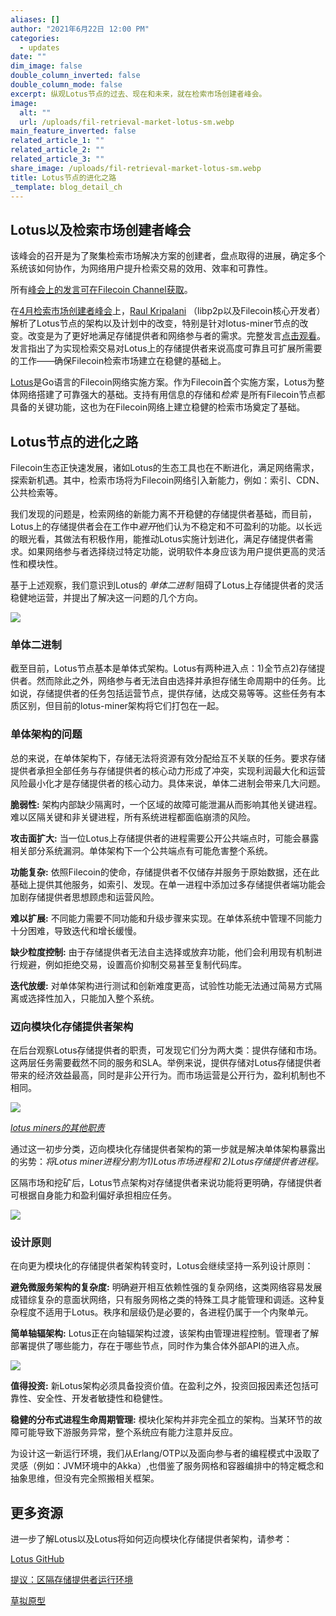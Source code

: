 ```yaml
---
aliases: []
author: "2021年6月22日 12:00 PM"
categories:
  - updates
date: ""
dim_image: false
double_column_inverted: false
double_column_mode: false
excerpt: 纵观Lotus节点的过去、现在和未来，就在检索市场创建者峰会。
image:
  alt: ""
  url: /uploads/fil-retrieval-market-lotus-sm.webp
main_feature_inverted: false
related_article_1: ""
related_article_2: ""
related_article_3: ""
share_image: /uploads/fil-retrieval-market-lotus-sm.webp
title: Lotus节点的进化之路
_template: blog_detail_ch
---
```


## Lotus以及检索市场创建者峰会

该峰会的召开是为了聚集检索市场解决方案的创建者，盘点取得的进展，确定多个系统该如何协作，为网络用户提升检索交易的效用、效率和可靠性。

所有[峰会上的发言可在Filecoin Channel获取](https://www.youtube.com/playlist?list=PL_0VrY55uV19TsJ8r2qsMyG2v2LIKEmv2)。

在[4月检索市场创建者峰会](https://www.youtube.com/watch?v=QuE_NotFCXs&list=PL_0VrY55uV19TsJ8r2qsMyG2v2LIKEmv2)上，[Raul Kripalani](https://github.com/raulk) （libp2p以及Filecoin核心开发者）解析了Lotus节点的架构以及计划中的改变，特别是针对lotus-miner节点的改变。改变是为了更好地满足存储提供者和网络参与者的需求。完整发言[点击观看](https://www.youtube.com/watch?v=cmrLfnqzflk)。发言指出了为实现检索交易对Lotus上的存储提供者来说高度可靠且可扩展所需要的工作——确保Filecoin检索市场建立在稳健的基础上。

[Lotus](https://github.com/filecoin-project/lotus)是Go语言的Filecoin网络实施方案。作为Filecoin首个实施方案，Lotus为整体网络搭建了可靠强大的基础。支持有用信息的存储和*检索* 是所有Filecoin节点都具备的关键功能，这也为在Filecoin网络上建立稳健的检索市场奠定了基础。

## Lotus节点的进化之路

Filecoin生态正快速发展，诸如Lotus的生态工具也在不断进化，满足网络需求，探索新机遇。其中，检索市场将为Filecoin网络引入新能力，例如：索引、CDN、公共检索等。

我们发现的问题是，检索网络的新能力离不开稳健的存储提供者基础，而目前，Lotus上的存储提供者会在工作中*避开*他们认为不稳定和不可盈利的功能。以长远的眼光看，其做法有积极作用，能推动Lotus实施计划进化，满足存储提供者需求。如果网络参与者选择绕过特定功能，说明软件本身应该为用户提供更高的灵活性和模块性。

基于上述观察，我们意识到Lotus的 _单体二进制_ 阻碍了Lotus上存储提供者的灵活稳健地运营，并提出了解决这一问题的几个方向。

![](/uploads/pl_lotus1.webp)

### 单体二进制

截至目前，Lotus节点基本是单体式架构。Lotus有两种进入点：1)全节点2)存储提供者。然而除此之外，网络参与者无法自由选择并承担存储生命周期中的任务。比如说，存储提供者的任务包括运营节点，提供存储，达成交易等等。这些任务有本质区别，但目前的lotus-miner架构将它们打包在一起。

### 单体架构的问题

总的来说，在单体架构下，存储无法将资源有效分配给互不关联的任务。要求存储提供者承担全部任务与存储提供者的核心动力形成了冲突，实现利润最大化和运营风险最小化才是存储提供者的核心动力。具体来说，单体二进制会带来几大问题。

**脆弱性:** 架构内部缺少隔离时，一个区域的故障可能泄漏从而影响其他关键进程。难以区隔关键和非关键进程，所有系统进程都面临崩溃的风险。

**攻击面扩大:** 当一位Lotus上存储提供者的进程需要公开公共端点时，可能会暴露相关部分系统漏洞。单体架构下一个公共端点有可能危害整个系统。

**功能复杂:** 依照Filecoin的使命，存储提供者不仅储存并服务于原始数据，还在此基础上提供其他服务，如索引、发现。在单一进程中添加过多存储提供者端功能会加剧存储提供者思想顾虑和运营风险。

**难以扩展:** 不同能力需要不同功能和升级步骤来实现。在单体系统中管理不同能力十分困难，导致迭代和增长缓慢。

**缺少粒度控制:** 由于存储提供者无法自主选择或放弃功能，他们会利用现有机制进行规避，例如拒绝交易，设置高价抑制交易甚至复制代码库。

**迭代放缓:** 对单体架构进行测试和创新难度更高，试验性功能无法通过简易方式隔离或选择性加入，只能加入整个系统。

### 迈向模块化存储提供者架构

在后台观察Lotus存储提供者的职责，可发现它们分为两大类：提供存储和市场。这两层任务需要截然不同的服务和SLA。举例来说，提供存储对Lotus存储提供者带来的经济效益最高，同时是非公开行为。而市场运营是公开行为，盈利机制也不相同。

![](/uploads/pl_lotus2.webp)

[_lotus miners的其他职责_](https://github.com/protocol/web3-dev-team/blob/main/proposals/lotus-miner-runtime-segregation.md#context)

通过这一初步分类，迈向模块化存储提供者架构的第一步就是解决单体架构暴露出的劣势：_将Lotus miner进程分割为1)Lotus市场进程和 2)Lotus存储提供者进程。_

区隔市场和挖矿后，Lotus节点架构对存储提供者来说功能将更明确，存储提供者可根据自身能力和盈利偏好承担相应任务。

![](/uploads/pl_lotus3.webp)

### 设计原则

在向更为模块化的存储提供者架构转变时，Lotus会继续坚持一系列设计原则：

**避免微服务架构的复杂度:** 明确避开相互依赖性强的复杂网络，这类网络容易发展成错综复杂的意面状网络，只有服务网格之类的特殊工具才能管理和调适。这种复杂程度不适用于Lotus。秩序和层级仍是必要的，各进程仍属于一个内聚单元。

**简单轴辐架构:** Lotus正在向轴辐架构过渡，该架构由管理进程控制。管理者了解部署提供了哪些能力，存在于哪些节点，同时作为集合体外部API的进入点。

![](/uploads/pl_lotus4.webp)

**值得投资:** 新Lotus架构必须具备投资价值。在盈利之外，投资回报因素还包括可靠性、安全性、开发者敏捷性和稳健性。

**稳健的分布式进程生命周期管理:** 模块化架构并非完全孤立的架构。当某环节的故障可能导致下游服务异常，整个系统应有能力注意并反应。

为设计这一新运行环境，我们从Erlang/OTP以及面向参与者的编程模式中汲取了灵感（例如：JVM环境中的Akka）,也借鉴了服务网格和容器编排中的特定概念和抽象思维，但没有完全照搬相关框架。

## 更多资源

进一步了解Lotus以及Lotus将如何迈向模块化存储提供者架构，请参考：

[Lotus GitHub](https://github.com/filecoin-project/lotus)

[提议：区隔存储提供者运行环境](https://github.com/protocol/web3-dev-team/blob/main/proposals/lotus-miner-runtime-segregation.md)

[草拟原型](https://github.com/filecoin-project/lotus/pull/5983)
